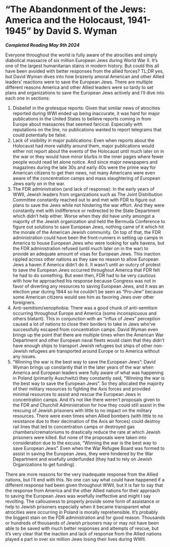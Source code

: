# “The Abandonment of the Jews: America and the Holocaust, 1941-1945” by David S. Wyman

***Completed Reading May 9th 2024***

Everyone throughout the world is fully aware of the atrocities and simply diabolical massacre of six million European Jews during World War II. It’s one of the largest humanitarian stains in modern history. But could this all have been avoided with better responses from the allied forces? TL;DR yes, but David Wyman dives into how brazenly amoral American and other Allied leaders’ reactions were to save the European Jews.
There are multiple different reasons America and other Allied leaders were so tardy to set plans and organizations to save the European Jews actively and I’ll dive into each one in sections:
1. Disbelief in the grotesque reports: Given that similar news of atrocities reported during WWI ended up being inaccurate, it was hard for major publications in the United States to believe reports coming in from Europe about massacres that seemed farcical. Especially with reputations on the line, no publications wanted to report telegrams that could potentially be false.
2. Lack of visibility in major publications: Even when reports about the Holocaust had more validity around them, major publications would either not report about the events of the Holocaust until much later on in the war or they would have minor blurbs in the inner pages where fewer people would read let alone notice. And since major newspapers and magazines during the late 30s and early 40s were the prime way for American citizens to get their news, not many Americans were even aware of the concentration camps and mass slaughtering of European Jews early on in the war.
3. The FDR administration (and lack of response): In the early years of WWII, Jewish leaders from organizations such as The Joint Distribution Committee constantly reached out to and met with FDR to figure out plans to save the Jews while not hindering the war effort. And they were constantly met with indifference or redirected to the State Department which didn’t help either. Worse when they did have unity amongst a majority of the Jewish organization and held the Bermuda Conference to figure out solutions to save European Jews, nothing came of it which hit the morale of the American Jewish community. On top of that, the FDR administration could have been the front-runners in setting up camps in America to house European Jews who were looking for safe havens, but the FDR administration refused (until much later on in the war) to provide an adequate amount of visas for European Jews. This inaction rippled across other nations as they saw no reason to allow European Jews a haven if America didn’t do it. It wasn’t until an outcry of protest to save the European Jews occurred throughout America that FDR felt he had to do something. But even then, FDR had to be very cautious with how he approached his response because Congress was not in favor of diverting any resources to saving European Jews, and it was an election year during 1944 so he couldn’t be seen as “Pro-Jew” because some American citizens would see him as favoring Jews over other foreigners.
4. Anti-semitism/xenophobia: There was a good chunk of anti-semitism occurring throughout Europe and America (some inconspicuous and others blatant). This in conjunction with an “influx of Jews” perception caused a lot of nations to close their borders to take in Jews who’ve successfully escaped from concentration camps. David Wyman even brings up the point that there are multiple times when the American War Department and other European naval fleets would claim that they didn’t have enough ships to transport Jewish refugees but ships of other non-Jewish refugees are transported around Europe or to America without any issues.
5. “Winning the war is the best way to save the European Jews”: David Wyman brings up constantly that in the later years of the war when America and European leaders were fully aware of what was happening in Poland (primarily Auschwitz) they constantly said, “Winning the war is the best way to save the European Jews”. So they allocated the majority of their military resources to fighting the Axis forces and provided minimal resources to assist and rescue the European Jews in concentration camps. And it’s not like there weren’t proposals given to the FDR and Churchill Administration for how they could still assist in the rescuing of Jewish prisoners with little to no impact on the military resources. There were even times when Allied bombers (with little to no resistance due to their decimation of the Axis air forces) could destroy rail lines that led to concentration camps or destroyed gas chambers/crematoriums to drastically reduce the rate at which Jewish prisoners were killed. But none of the proposals were taken into consideration due to the excuse, “Winning the war is the best way to save European Jews”. Even when the War Refugee Board was formed to assist in saving the European Jews, they were hindered by the War Department and woefully underfunded (they had to rely on Jewish Organizations to get funding).
   
There are more reasons for the very inadequate response from the Allied nations, but I’ll end with this. No one can say what could have happened if a different response had been given throughout WWII, but it is fair to say that the response from America and the other Allied nations for their approach to saving the European Jews was woefully ineffective and might I say revolting. The callousness to properly provide some form of assistance or help to Jewish prisoners especially when it became transparent what atrocities were occurring in Poland is morally reprehensible. It’s probably the biggest stain on the FDR administration and for good reason. Thousands or hundreds of thousands of Jewish prisoners may or may not have been able to be saved with much better responses and attempts of rescue, but it’s very clear that the inaction and lack of response from the Allied nations played a part in over six million Jews losing their lives during WWII.
